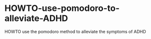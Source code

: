 # HOWTO-use-pomodoro-to-alleviate-ADHD
HOWTO use the pomodoro method to alleviate the symptoms of ADHD
